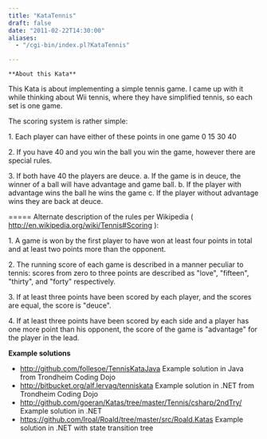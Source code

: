 ```yaml
---
title: "KataTennis"
draft: false
date: "2011-02-22T14:30:00"
aliases:
  - "/cgi-bin/index.pl?KataTennis"

---
```

    **About this Kata**

This Kata is about implementing a simple tennis game. I came up with it
while thinking about Wii tennis, where they have simplified tennis, so
each set is one game.

The scoring system is rather simple:

1\. Each player can have either of these points in one game 0 15 30 40

2\. If you have 40 and you win the ball you win the game, however there
are special rules.

3\. If both have 40 the players are deuce. a. If the game is in deuce,
the winner of a ball will have advantage and game ball. b. If the player
with advantage wins the ball he wins the game c. If the player without
advantage wins they are back at deuce.

===== Alternate description of the rules per Wikipedia (
<http://en.wikipedia.org/wiki/Tennis#Scoring> ):

1\. A game is won by the first player to have won at least four points in
total and at least two points more than the opponent.

2\. The running score of each game is described in a manner peculiar to
tennis: scores from zero to three points are described as "love",
"fifteen", "thirty", and "forty" respectively.

3\. If at least three points have been scored by each player, and the
scores are equal, the score is "deuce".

4\. If at least three points have been scored by each side and a player
has one more point than his opponent, the score of the game is
"advantage" for the player in the lead.

**Example solutions**

-   <http://github.com/follesoe/TennisKataJava> Example solution in Java
    from Trondheim Coding Dojo
-   <http://bitbucket.org/alf.lervag/tenniskata> Example solution in
    .NET from Trondheim Coding Dojo
-   <http://github.com/goeran/Katas/tree/master/Tennis/csharp/2ndTry/>
    Example solution in .NET
-   <https://github.com/lroal/Roald/tree/master/src/Roald.Katas> Example
    solution in .NET with state transition tree


